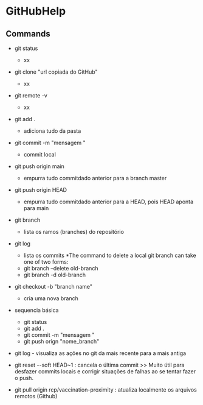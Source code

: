# GitHubHelp 
## Commands
* git status
  - xx
* git clone "url copiada do GitHub"
  - xx
* git remote -v 
  - xx
* git add . 
  - adiciona tudo da pasta 
* git commit -m "mensagem "
  - commit local 
* git push origin main 
  - empurra tudo commitdado anterior para a branch master 
* git push origin HEAD 
  - empurra tudo commitdado anterior para a HEAD, pois HEAD aponta para main
* git branch
  - lista os ramos (branches) do repositório
* git log
  - lista os commits
*The command to delete a local git branch can take one of two forms:
  - git branch –delete old-branch
  - git branch -d old-branch
  
  
  
* git checkout -b "branch name"
  - cria uma nova branch
  
* sequencia básica
  - git status 
  - git add .
  - git commit -m "mensagem "
  - git push orign "nome_branch"
  
* git log - visualiza as ações no git da mais recente para a mais antiga

* git reset --soft HEAD~1 : cancela o última commit >> Muito útil para desfazer commits locais e corrigir situações de falhas ao se tentar fazer o push.

* git pull origin rcp/vaccination-proximity  : atualiza localmente os arquivos remotos (Github)

